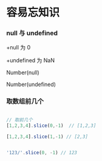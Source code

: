 # 容易忘知识


### null 与 undefined

+null 为 0

+undefined 为 NaN

Number(null) 

Number(undefined)


### 取数组前几个

```js

// 取前几个 
[1,2,3,4].slice(0,-1)  // [1,2,3]

[1,2,3,4].slice(1,-1) // [2,3]


'123/'.slice(0, -1) // 123

```